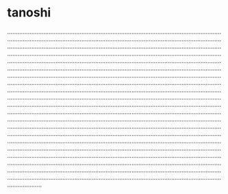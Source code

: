 # tanoshi

................................................................................................................................................................................................................................................................................................................................................................................................................................................................................................................................................................................................................................................................................................................................................................................................................................................................................................................................................................................................................................................................................................................................................................................................................................................................................................................................................................................................................................................................................................................................................................................................................................................................................................................................................................................................................................................................................................................................................................................................................................................................................................................................................................................................................................................................................................................................................................................................................................................................................................................................................................................................................................................................................................................................